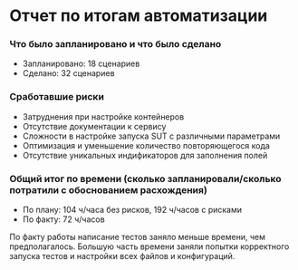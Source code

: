 # Отчет по итогам автоматизации

### Что было запланировано и что было сделано

* Запланировано: 18 сценариев
* Сделано: 32 сценариев

### Сработавшие риски

* Затруднения при настройке контейнеров
* Отсутствие документации к сервису
* Сложности в настройке запуска SUT с различными параметрами
* Оптимизация и уменьшение количество повторяющегося кода
* Отсутствие уникальных индификаторов для заполнения полей 


### Общий итог по времени (сколько запланировали/сколько потратили с обоснованием расхождения)

* По плану: 104 ч/часа без рисков, 192 ч/часов с рисками
* По факту: 72 ч/часов

По факту работы написание тестов заняло меньше времени, чем предполагалось.
Большую часть времени заняли попытки корректного запуска тестов и настройки всех файлов и конфигураций.
